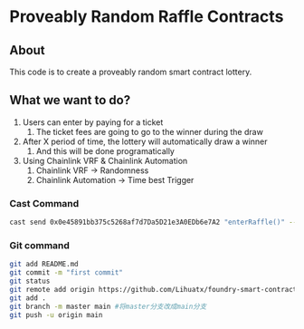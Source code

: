 # Proveably Random Raffle Contracts

## About

This code is to create a proveably random smart contract lottery.

## What we want to do?

1. Users can enter by paying for a ticket
   1. The ticket fees are going to go to the winner during the draw
2. After X period of time, the lottery will automatically draw a winner
   1. And this will be done programatically
3. Using Chainlink VRF & Chainlink Automation
   1. Chainlink VRF -> Randomness
   2. Chainlink Automation -> Time best Trigger

### Cast Command

``` bash
cast send 0x0e45891bb375c5268af7d7Da5D21e3A0EDb6e7A2 "enterRaffle()" --value 0.2ether --rpc-url $SEPOLIA_RPC_URL --private-key $PRIVATE_KEY 
```
 ### Git command
 
 ``` bash
 git add README.md
 git commit -m "first commit"
 git status
 git remote add origin https://github.com/Lihuatx/foundry-smart-contract.git
 git add .
 git branch -m master main #将master分支改成main分支
 git push -u origin main
 ```
